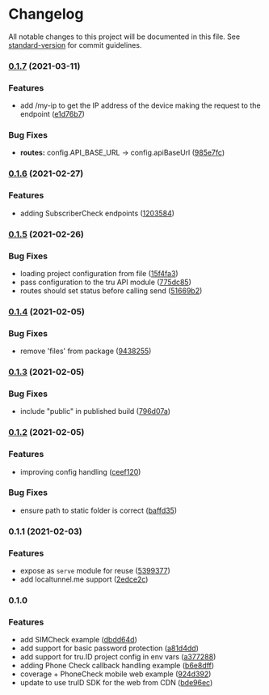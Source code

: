 # Changelog

All notable changes to this project will be documented in this file. See [standard-version](https://github.com/conventional-changelog/standard-version) for commit guidelines.

### [0.1.7](https://github.com/tru-ID/server-example-node/compare/v0.1.6...v0.1.7) (2021-03-11)


### Features

* add /my-ip to get the IP address of the device making the request to the endpoint ([e1d76b7](https://github.com/tru-ID/server-example-node/commit/e1d76b761a5da6028777cc534363d57a0fa90d01))


### Bug Fixes

* **routes:** config.API_BASE_URL -> config.apiBaseUrl ([985e7fc](https://github.com/tru-ID/server-example-node/commit/985e7fccd5fb99aed7e6cf4dcea87f9859912ef1))

### [0.1.6](https://github.com/tru-ID/server-example-node/compare/v0.1.5...v0.1.6) (2021-02-27)

### Features

* adding SubscriberCheck endpoints ([1203584](https://github.com/tru-ID/server-example-node/commit/1203584f836f48f53e36755aefb84abe665705fb))

### [0.1.5](https://github.com/tru-ID/server-example-node/compare/v0.1.4...v0.1.5) (2021-02-26)

### Bug Fixes

* loading project configuration from file ([15f4fa3](https://github.com/tru-ID/server-example-node/commit/15f4fa3d6da37ebc012b1227e88d6df2a751c499))
* pass configuration to the tru API module ([775dc85](https://github.com/tru-ID/server-example-node/commit/775dc85e4f750cf1f0297e884bc988db03a58212))
* routes should set status before calling send ([51669b2](https://github.com/tru-ID/server-example-node/commit/51669b21dc5c1eba089852c2dcb23d25e5d1e314))

### [0.1.4](https://github.com/tru-ID/server-example-node/compare/v0.1.3...v0.1.4) (2021-02-05)

### Bug Fixes

* remove 'files' from package ([9438255](https://github.com/tru-ID/server-example-node/commit/943825553a4a78d40bf4c78af4be2c052d3d1a14))

### [0.1.3](https://github.com/tru-ID/server-example-node/compare/v0.1.2...v0.1.3) (2021-02-05)

### Bug Fixes

* include "public" in published build ([796d07a](https://github.com/tru-ID/server-example-node/commit/796d07a379ecd35a1f4a134ad112bdd5d99c64a6))

### [0.1.2](https://github.com/tru-ID/server-example-node/compare/v0.1.1...v0.1.2) (2021-02-05)

### Features

* improving config handling ([ceef120](https://github.com/tru-ID/server-example-node/commit/ceef120652e31b8287d43de368bb7611677c4f3c))

### Bug Fixes

* ensure path to static folder is correct ([baffd35](https://github.com/tru-ID/server-example-node/commit/baffd3515a235f9f103d2557af6e5fc115d50e20))

### 0.1.1 (2021-02-03)

### Features

* expose as `serve` module for reuse ([5399377](https://github.com/tru-ID/server-example-node/commit/53993771092a379c478e0dea42bf40cd5902f593))
* add localtunnel.me support ([2edce2c](https://github.com/tru-ID/server-example-node/commit/2edce2c5a77719c5ebb2c1184cdeb8f8aa2afc8b))

### 0.1.0

### Features

* add SIMCheck example ([dbdd64d](https://github.com/tru-ID/server-example-node/commit/dbdd64d14d46ee1104df652769179ecf7c3bba27))
* add support for basic password protection ([a81d4dd](https://github.com/tru-ID/server-example-node/commit/a81d4ddbc5fb42deb56ac2d23dd5abc26c22129a))
* add support for tru.ID project config in env vars ([a377288](https://github.com/tru-ID/server-example-node/commit/a3772888b3ecbb1327d32abee287855be0b56579))
* adding Phone Check callback handling example ([b6e8dff](https://github.com/tru-ID/server-example-node/commit/b6e8dffe91943d358425f9bbadde049222349cb0))
* coverage + PhoneCheck mobile web example ([924d392](https://github.com/tru-ID/server-example-node/commit/924d39290225ce6f496d244a52c498d7948946c0))
* update to use truID SDK for the web from CDN ([bde96ec](https://github.com/tru-ID/server-example-node/commit/bde96ec720583e92c8dc8c4a7f7239154e00bcac))
